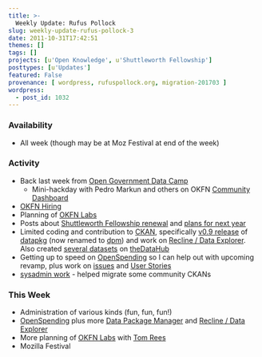 ```yaml
---
title: >-
  Weekly Update: Rufus Pollock
slug: weekly-update-rufus-pollock-3
date: 2011-10-31T17:42:51
themes: []
tags: []
projects: [u'Open Knowledge', u'Shuttleworth Fellowship']
posttypes: [u'Updates']
featured: False
provenance: [ wordpress, rufuspollock.org, migration-201703 ]
wordpress:
  - post_id: 1032
---
```


### Availability

* All week (though may be at Moz Festival at end of the week)

### Activity

* Back last week from [Open Government Data Camp][ogdcamp]
  * Mini-hackday with Pedro Markun and others on OKFN [Community Dashboard][dashboard]
* [OKFN Hiring][jobs]
* Planning of [OKFN Labs][labs]
* Posts about [Shuttleworth Fellowship renewal][renewal] and [plans for next year][plans]
* Limited coding and contribution to [CKAN][], specifically [v0.9 release][datapkg-v0.9] of [datapkg][] (now renamed to [dpm][]) and work on [Recline / Data Explorer][recline]. Also created [several datasets][datahub-mypage] on [theDataHub][datahub]
* Getting up to speed on [OpenSpending][] so I can help out with upcoming revamp, plus work on [issues][os-issues] and [User Stories][os-userstories]
* [sysadmin work][] - helped migrate some community CKANs

### This Week

* Administration of various kinds (fun, fun, fun!)
* [OpenSpending][] plus more [Data Package Manager][dpm] and [Recline / Data Explorer][recline]
* More planning of [OKFN Labs][labs] with [Tom Rees][zephod]
* Mozilla Festival

[recline]: https://github.com/okfn/recline
[dashboard]: http://wiki.okfn.org/Community_Dashboard
[datahub]: http://thedatahub.org/
[datahub-mypage]: http://thedatahub.org/user/rufuspollock
[os-issues]: https://github.com/okfn/openspending/issues
[OpenSpending]: http://openspending.org/
[os-userstories]: http://wiki.openspending.org/User_Stories
[plans]: http://blog.okfn.org/2011/10/31/scaling-the-open-data-ecosystem/
[datapkg-v0.9]: http://pypi.python.org/pypi/datapkg/0.9
[datapkg]: http://okfn.org/projects/datapkg
[dpm]: http://wiki.ckan.org/Data_Packages#Data_Package_Manager
[renewal]: http://rufuspollock.org/2011/10/28/shuttleworth-fellowship-renewed/
[jobs]: http://okfn.org/jobs
[ogdcamp]: http://ogdcamp.org/
[CKAN]: http://ckan.org/
[sysadmin work]: http://trac.okfn.org/query?component=sysadmin&status=!closed
[BibServer]: http://bibserver.okfn.org/
[BibServer repo]: http://github.com/okfn/bibserver
[ckanjs]: http://github.com/okfn/ckanjs
[contactme]: http://okfn.org/members/rgrp
[labs]: http://wiki.okfn.org/OKFN_Labs
[zephod]: http://okfn.org/members/zephod

